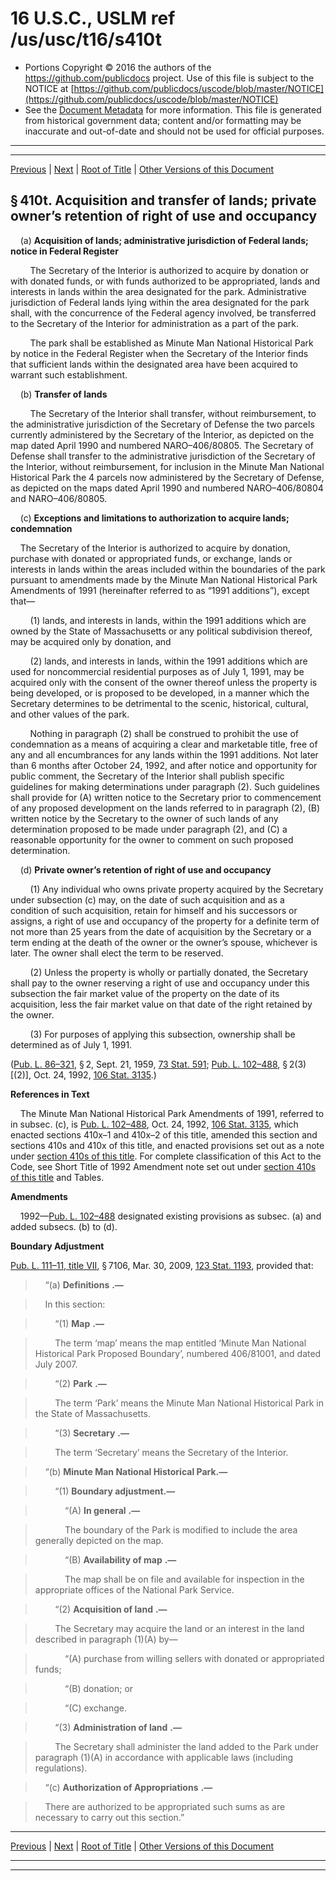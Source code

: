 ---
---

# 16 U.S.C., USLM ref /us/usc/t16/s410t

* Portions Copyright © 2016 the authors of the https://github.com/publicdocs project.
  Use of this file is subject to the NOTICE at [https://github.com/publicdocs/uscode/blob/master/NOTICE](https://github.com/publicdocs/uscode/blob/master/NOTICE)
* See the [Document Metadata](././../../../../..//README.md) for more information.
  This file is generated from historical government data; content and/or formatting may be inaccurate and out-of-date and should not be used for official purposes.

----------
----------

[Previous](./../../../../..//us/usc/t16/ch1/schLV/m__us_usc_t16_s410s.md) | [Next](./../../../../..//us/usc/t16/ch1/schLV/m__us_usc_t16_s410u.md) | [Root of Title](./../../../../../) | [Other Versions of this Document](https://publicdocs.github.io/go/links?ns=uslm&ref=%2Fus%2Fusc%2Ft16%2Fs410t)

## § 410t. Acquisition and transfer of lands; private owner’s retention of right of use and occupancy

    (a) __Acquisition of lands; administrative jurisdiction of Federal lands; notice in Federal Register__ 

        The Secretary of the Interior is authorized to acquire by donation or with donated funds, or with funds authorized to be appropriated, lands and interests in lands within the area designated for the park. Administrative jurisdiction of Federal lands lying within the area designated for the park shall, with the concurrence of the Federal agency involved, be transferred to the Secretary of the Interior for administration as a part of the park.

        The park shall be established as Minute Man National Historical Park by notice in the Federal Register when the Secretary of the Interior finds that sufficient lands within the designated area have been acquired to warrant such establishment.

    (b) __Transfer of lands__ 

        The Secretary of the Interior shall transfer, without reimbursement, to the administrative jurisdiction of the Secretary of Defense the two parcels currently administered by the Secretary of the Interior, as depicted on the map dated April 1990 and numbered NARO–406/80805. The Secretary of Defense shall transfer to the administrative jurisdiction of the Secretary of the Interior, without reimbursement, for inclusion in the Minute Man National Historical Park the 4 parcels now administered by the Secretary of Defense, as depicted on the maps dated April 1990 and numbered NARO–406/80804 and NARO–406/80805.

    (c) __Exceptions and limitations to authorization to acquire lands; condemnation__ 

    The Secretary of the Interior is authorized to acquire by donation, purchase with donated or appropriated funds, or exchange, lands or interests in lands within the areas included within the boundaries of the park pursuant to amendments made by the Minute Man National Historical Park Amendments of 1991 (hereinafter referred to as “1991 additions”), except that—

        (1) lands, and interests in lands, within the 1991 additions which are owned by the State of Massachusetts or any political subdivision thereof, may be acquired only by donation, and

        (2) lands, and interests in lands, within the 1991 additions which are used for noncommercial residential purposes as of July 1, 1991, may be acquired only with the consent of the owner thereof unless the property is being developed, or is proposed to be developed, in a manner which the Secretary determines to be detrimental to the scenic, historical, cultural, and other values of the park.

        Nothing in paragraph (2) shall be construed to prohibit the use of condemnation as a means of acquiring a clear and marketable title, free of any and all encumbrances for any lands within the 1991 additions. Not later than 6 months after October 24, 1992, and after notice and opportunity for public comment, the Secretary of the Interior shall publish specific guidelines for making determinations under paragraph (2). Such guidelines shall provide for (A) written notice to the Secretary prior to commencement of any proposed development on the lands referred to in paragraph (2), (B) written notice by the Secretary to the owner of such lands of any determination proposed to be made under paragraph (2), and (C) a reasonable opportunity for the owner to comment on such proposed determination.

    (d) __Private owner’s retention of right of use and occupancy__ 

        (1) Any individual who owns private property acquired by the Secretary under subsection (c) may, on the date of such acquisition and as a condition of such acquisition, retain for himself and his successors or assigns, a right of use and occupancy of the property for a definite term of not more than 25 years from the date of acquisition by the Secretary or a term ending at the death of the owner or the owner’s spouse, whichever is later. The owner shall elect the term to be reserved.

        (2) Unless the property is wholly or partially donated, the Secretary shall pay to the owner reserving a right of use and occupancy under this subsection the fair market value of the property on the date of its acquisition, less the fair market value on that date of the right retained by the owner.

        (3) For purposes of applying this subsection, ownership shall be determined as of July 1, 1991.

([Pub. L. 86–321][/us/pl/86/321], § 2, Sept. 21, 1959, [73 Stat. 591][/us/stat/73/591]; [Pub. L. 102–488][/us/pl/102/488], § 2(3)\[(2)\], Oct. 24, 1992, [106 Stat. 3135][/us/stat/106/3135].)

 __References in Text__ 

    The Minute Man National Historical Park Amendments of 1991, referred to in subsec. (c), is [Pub. L. 102–488][/us/pl/102/488], Oct. 24, 1992, [106 Stat. 3135][/us/stat/106/3135], which enacted sections 410x–1 and 410x–2 of this title, amended this section and sections 410s and 410x of this title, and enacted provisions set out as a note under [section 410s of this title][/us/usc/t16/s410s]. For complete classification of this Act to the Code, see Short Title of 1992 Amendment note set out under [section 410s of this title][/us/usc/t16/s410s] and Tables.

 __Amendments__ 

    1992—[Pub. L. 102–488][/us/pl/102/488] designated existing provisions as subsec. (a) and added subsecs. (b) to (d).

 __Boundary Adjustment__ 

[Pub. L. 111–11, title VII][/us/pl/111/11/tVII], § 7106, Mar. 30, 2009, [123 Stat. 1193][/us/stat/123/1193], provided that:

>     “(a)  __Definitions__  __.—__ 

>     In this section:

>         “(1)  __Map__  __.—__ 

>         The term ‘map’ means the map entitled ‘Minute Man National Historical Park Proposed Boundary’, numbered 406/81001, and dated July 2007.

>         “(2)  __Park__  __.—__ 

>         The term ‘Park’ means the Minute Man National Historical Park in the State of Massachusetts.

>         “(3)  __Secretary__  __.—__ 

>         The term ‘Secretary’ means the Secretary of the Interior.

>     “(b) __Minute Man National Historical Park.—__ 

>         “(1) __Boundary adjustment.—__ 

>             “(A)  __In general__  __.—__ 

>             The boundary of the Park is modified to include the area generally depicted on the map.

>             “(B)  __Availability of map__  __.—__ 

>             The map shall be on file and available for inspection in the appropriate offices of the National Park Service.

>         “(2)  __Acquisition of land__  __.—__ 

>         The Secretary may acquire the land or an interest in the land described in paragraph (1)(A) by—

>             “(A) purchase from willing sellers with donated or appropriated funds;

>             “(B) donation; or

>             “(C) exchange.

>         “(3)  __Administration of land__  __.—__ 

>         The Secretary shall administer the land added to the Park under paragraph (1)(A) in accordance with applicable laws (including regulations).

>     “(c)  __Authorization of Appropriations__  __.—__ 

>     There are authorized to be appropriated such sums as are necessary to carry out this section.”

----------

[Previous](./../../../../..//us/usc/t16/ch1/schLV/m__us_usc_t16_s410s.md) | [Next](./../../../../..//us/usc/t16/ch1/schLV/m__us_usc_t16_s410u.md) | [Root of Title](./../../../../../) | [Other Versions of this Document](https://publicdocs.github.io/go/links?ns=uslm&ref=%2Fus%2Fusc%2Ft16%2Fs410t)

----------
----------

[/us/pl/86/321]: https://publicdocs.github.io/go/links?ns=uslm&ref=%2Fus%2Fpl%2F86%2F321
[/us/stat/73/591]: https://publicdocs.github.io/go/links?ns=uslm&ref=%2Fus%2Fstat%2F73%2F591
[/us/pl/102/488]: https://publicdocs.github.io/go/links?ns=uslm&ref=%2Fus%2Fpl%2F102%2F488
[/us/stat/106/3135]: https://publicdocs.github.io/go/links?ns=uslm&ref=%2Fus%2Fstat%2F106%2F3135
[/us/pl/102/488]: https://publicdocs.github.io/go/links?ns=uslm&ref=%2Fus%2Fpl%2F102%2F488
[/us/stat/106/3135]: https://publicdocs.github.io/go/links?ns=uslm&ref=%2Fus%2Fstat%2F106%2F3135
[/us/usc/t16/s410s]: https://publicdocs.github.io/go/links?ns=uslm&ref=%2Fus%2Fusc%2Ft16%2Fs410s
[/us/usc/t16/s410s]: https://publicdocs.github.io/go/links?ns=uslm&ref=%2Fus%2Fusc%2Ft16%2Fs410s
[/us/pl/102/488]: https://publicdocs.github.io/go/links?ns=uslm&ref=%2Fus%2Fpl%2F102%2F488
[/us/pl/111/11/tVII]: https://publicdocs.github.io/go/links?ns=uslm&ref=%2Fus%2Fpl%2F111%2F11%2FtVII
[/us/stat/123/1193]: https://publicdocs.github.io/go/links?ns=uslm&ref=%2Fus%2Fstat%2F123%2F1193


